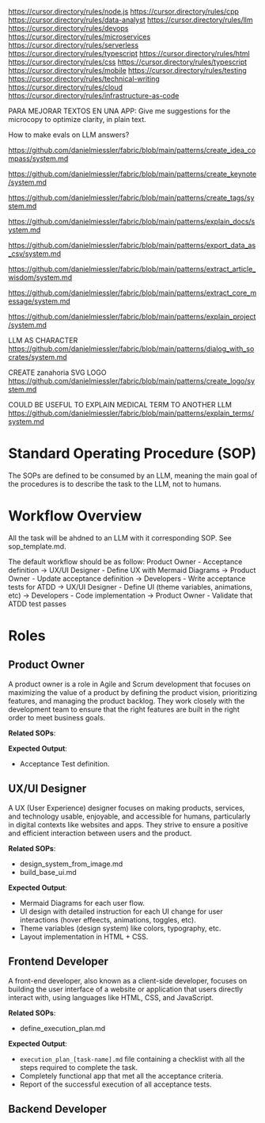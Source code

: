 https://cursor.directory/rules/node.js
https://cursor.directory/rules/cpp
https://cursor.directory/rules/data-analyst
https://cursor.directory/rules/llm
https://cursor.directory/rules/devops
https://cursor.directory/rules/microservices
https://cursor.directory/rules/serverless
https://cursor.directory/rules/typescript
https://cursor.directory/rules/html
https://cursor.directory/rules/css
https://cursor.directory/rules/typescript
https://cursor.directory/rules/mobile
https://cursor.directory/rules/testing
https://cursor.directory/rules/technical-writing
https://cursor.directory/rules/cloud
https://cursor.directory/rules/infrastructure-as-code


PARA MEJORAR TEXTOS EN UNA APP:
Give me suggestions for the microcopy to optimize clarity, in plain text.



How to make evals on LLM answers?


https://github.com/danielmiessler/fabric/blob/main/patterns/create_idea_compass/system.md

https://github.com/danielmiessler/fabric/blob/main/patterns/create_keynote/system.md

https://github.com/danielmiessler/fabric/blob/main/patterns/create_tags/system.md

https://github.com/danielmiessler/fabric/blob/main/patterns/explain_docs/system.md

https://github.com/danielmiessler/fabric/blob/main/patterns/export_data_as_csv/system.md

https://github.com/danielmiessler/fabric/blob/main/patterns/extract_article_wisdom/system.md

https://github.com/danielmiessler/fabric/blob/main/patterns/extract_core_message/system.md

https://github.com/danielmiessler/fabric/blob/main/patterns/explain_project/system.md


LLM AS CHARACTER
https://github.com/danielmiessler/fabric/blob/main/patterns/dialog_with_socrates/system.md


CREATE zanahoria SVG LOGO
https://github.com/danielmiessler/fabric/blob/main/patterns/create_logo/system.md


COULD BE USEFUL TO EXPLAIN MEDICAL TERM TO ANOTHER LLM
https://github.com/danielmiessler/fabric/blob/main/patterns/explain_terms/system.md



# Standard Operating Procedure (SOP)
The SOPs are defined to be consumed by an LLM, meaning the main goal of the procedures is to describe the task to the LLM, not to humans.

# Workflow Overview
All the task will be ahdned to an LLM with it corresponding SOP. See sop_template.md.

The default workflow should be as follow:
Product Owner - Acceptance definition ->
UX/UI Designer - Define UX with Mermaid Diagrams ->
Product Owner - Update acceptance definition ->
Developers - Write acceptance tests for ATDD ->
UX/UI Designer - Define UI (theme variables, animations, etc) ->
Developers - Code implementation ->
Product Owner - Validate that ATDD test passes

# Roles

## Product Owner
A product owner is a role in Agile and Scrum development that focuses on maximizing the value of a product by defining the product vision, prioritizing features, and managing the product backlog. They work closely with the development team to ensure that the right features are built in the right order to meet business goals.

**Related SOPs**:

**Expected Output**:
- Acceptance Test definition.

## UX/UI Designer
A UX (User Experience) designer focuses on making products, services, and technology usable, enjoyable, and accessible for humans, particularly in digital contexts like websites and apps. They strive to ensure a positive and efficient interaction between users and the product.

**Related SOPs**:
- design_system_from_image.md
- build_base_ui.md

**Expected Output**:
- Mermaid Diagrams for each user flow.
- UI design with detailed instruction for each UI change for user interactions (hover effeects, animations, toggles, etc).
- Theme variables (design system) like colors, typography, etc.
- Layout implementation in HTML + CSS.

## Frontend Developer
A front-end developer, also known as a client-side developer, focuses on building the user interface of a website or application that users directly interact with, using languages like HTML, CSS, and JavaScript. 

**Related SOPs**:
- define_execution_plan.md

**Expected Output**:
- `execution_plan_[task-name].md` file containing a checklist with all the steps required to complete the task.
- Completely functional app that met all the acceptance criteria.
- Report of the successful execution of all acceptance tests.

## Backend Developer
